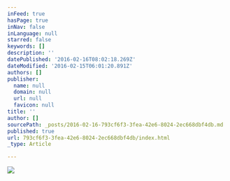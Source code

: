 ```yaml
---
inFeed: true
hasPage: true
inNav: false
inLanguage: null
starred: false
keywords: []
description: ''
datePublished: '2016-02-16T08:02:18.269Z'
dateModified: '2016-02-15T06:01:20.891Z'
authors: []
publisher:
  name: null
  domain: null
  url: null
  favicon: null
title: ''
author: []
sourcePath: _posts/2016-02-16-793cf6f3-3fea-42e6-8024-2ec668dbf4db.md
published: true
url: 793cf6f3-3fea-42e6-8024-2ec668dbf4db/index.html
_type: Article

---
```

![](https://the-grid-user-content.s3-us-west-2.amazonaws.com/5e44cb74-46b3-4bf5-9f27-3d3d43436f97.jpg)